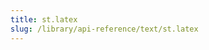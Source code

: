 ```yaml
---
title: st.latex
slug: /library/api-reference/text/st.latex
---
```


<Autofunction function="streamlit.latex" />

